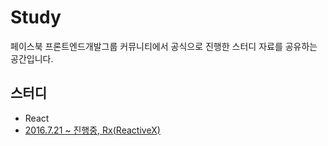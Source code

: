 # Study

페이스북 프론트엔드개발그룹 커뮤니티에서 공식으로 진행한 스터디 자료를 공유하는 공간입니다.
 
## 스터디
 
- React
- [2016.7.21 ~ 진행중, Rx(ReactiveX)](https://github.com/FrontEndDev-Group/Study/wiki/Rx-%EC%8A%A4%ED%84%B0%EB%94%94)
 
